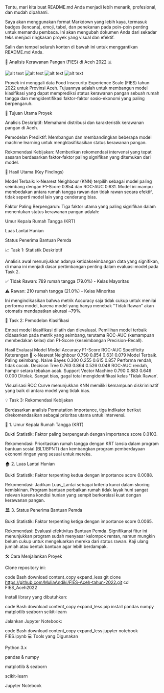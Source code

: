 Tentu, mari kita buat README.md Anda menjadi lebih menarik, profesional, dan mudah dipahami.

Saya akan menggunakan format Markdown yang lebih kaya, termasuk badges (lencana), emoji, tabel, dan penekanan pada poin-poin penting untuk memandu pembaca. Ini akan mengubah dokumen Anda dari sekadar teks menjadi ringkasan proyek yang visual dan efektif.

Salin dan tempel seluruh konten di bawah ini untuk menggantikan README.md Anda.

🥗 Analisis Kerawanan Pangan (FIES) di Aceh 2022 📊

![alt text](https://img.shields.io/badge/Python-3.10-blue.svg)
![alt text](https://img.shields.io/badge/Jupyter-Notebook-orange.svg)
![alt text](https://img.shields.io/badge/Pandas-✓-green.svg)
![alt text](https://img.shields.io/badge/Scikit--learn-✓-blueviolet.svg)

Proyek ini menggali data Food Insecurity Experience Scale (FIES) tahun 2022 untuk Provinsi Aceh. Tujuannya adalah untuk membangun model klasifikasi yang dapat memprediksi status kerawanan pangan sebuah rumah tangga dan mengidentifikasi faktor-faktor sosio-ekonomi yang paling berpengaruh.

🎯 Tujuan Utama Proyek

Analisis Deskriptif: Memahami distribusi dan karakteristik kerawanan pangan di Aceh.

Pemodelan Prediktif: Membangun dan membandingkan beberapa model machine learning untuk mengklasifikasikan status kerawanan pangan.

Rekomendasi Kebijakan: Memberikan rekomendasi intervensi yang tepat sasaran berdasarkan faktor-faktor paling signifikan yang ditemukan dari model.

🔑 Hasil Utama (Key Findings)

Model Terbaik: k-Nearest Neighbour (KNN) terpilih sebagai model paling seimbang dengan F1-Score 0.854 dan ROC-AUC 0.631. Model ini mampu membedakan antara rumah tangga rawan dan tidak rawan secara efektif, tidak seperti model lain yang cenderung bias.

Faktor Paling Berpengaruh: Tiga faktor utama yang paling signifikan dalam menentukan status kerawanan pangan adalah:

Umur Kepala Rumah Tangga (KRT)

Luas Lantai Hunian

Status Penerima Bantuan Pemda

📈 Task 1: Statistik Deskriptif

Analisis awal menunjukkan adanya ketidakseimbangan data yang signifikan, di mana ini menjadi dasar pertimbangan penting dalam evaluasi model pada Task 2.

✅ Tidak Rawan: 789 rumah tangga (79.0%) - Kelas Mayoritas

⚠️ Rawan: 210 rumah tangga (21.0%) - Kelas Minoritas

Ini mengindikasikan bahwa metrik Accuracy saja tidak cukup untuk menilai performa model, karena model yang hanya menebak "Tidak Rawan" akan otomatis mendapatkan akurasi ~79%.

🤖 Task 2: Pemodelan Klasifikasi

Empat model klasifikasi dilatih dan dievaluasi. Pemilihan model terbaik didasarkan pada metrik yang seimbang, terutama ROC-AUC (kemampuan membedakan kelas) dan F1-Score (keseimbangan Precision-Recall).

Hasil Evaluasi Model
Model Accuracy F1-Score ROC-AUC Specificity Keterangan
🥇 k-Nearest Neighbour 0.750 0.854 0.631 0.079 Model Terbaik. Paling seimbang.
Naive Bayes 0.300 0.255 0.615 0.857 Performa rendah, tidak cocok.
Decision Tree 0.763 0.864 0.526 0.048 ROC-AUC rendah, hampir setara tebakan acak.
Support Vector Machine 0.790 0.883 0.646 0.000 Ditolak. Sangat bias, gagal total mengidentifikasi kelas 'Tidak Rawan'.
<br>

Visualisasi ROC Curve menunjukkan KNN memiliki kemampuan diskriminatif yang baik di antara model yang tidak bias.

💡 Task 3: Rekomendasi Kebijakan

Berdasarkan analisis Permutation Importance, tiga indikator berikut direkomendasikan sebagai prioritas utama untuk intervensi.

👴 1. Umur Kepala Rumah Tangga (KRT)

Bukti Statistik: Faktor paling berpengaruh dengan importance score 0.0103.

Rekomendasi: Prioritaskan rumah tangga dengan KRT lansia dalam program bantuan sosial (BLT/BPNT) dan kembangkan program pemberdayaan ekonomi ringan yang sesuai untuk mereka.

🏠 2. Luas Lantai Hunian

Bukti Statistik: Faktor terpenting kedua dengan importance score 0.0088.

Rekomendasi: Jadikan Luas_Lantai sebagai kriteria kunci dalam skoring kemiskinan. Program bantuan perbaikan rumah tidak layak huni sangat relevan karena kondisi hunian yang sempit berkorelasi kuat dengan kerawanan pangan.

🏛️ 3. Status Penerima Bantuan Pemda

Bukti Statistik: Faktor terpenting ketiga dengan importance score 0.0065.

Rekomendasi: Evaluasi efektivitas Bantuan Pemda. Signifikansi fitur ini menunjukkan program sudah menyasar kelompok rentan, namun mungkin belum cukup untuk mengeluarkan mereka dari status rawan. Kaji ulang jumlah atau bentuk bantuan agar lebih berdampak.

🛠️ Cara Menjalankan Proyek

Clone repository ini:

code
Bash
download
content_copy
expand_less
git clone https://github.com/MuliaAndiki/FIES-Aceh-tahun-2022.git
cd FIES_Aceh2022

Install library yang dibutuhkan:

code
Bash
download
content_copy
expand_less
pip install pandas numpy matplotlib seaborn scikit-learn

Jalankan Jupyter Notebook:

code
Bash
download
content_copy
expand_less
jupyter notebook FIES.ipynb
💻 Tools yang Digunakan

Python 3.x

pandas & numpy

matplotlib & seaborn

scikit-learn

Jupyter Notebook
